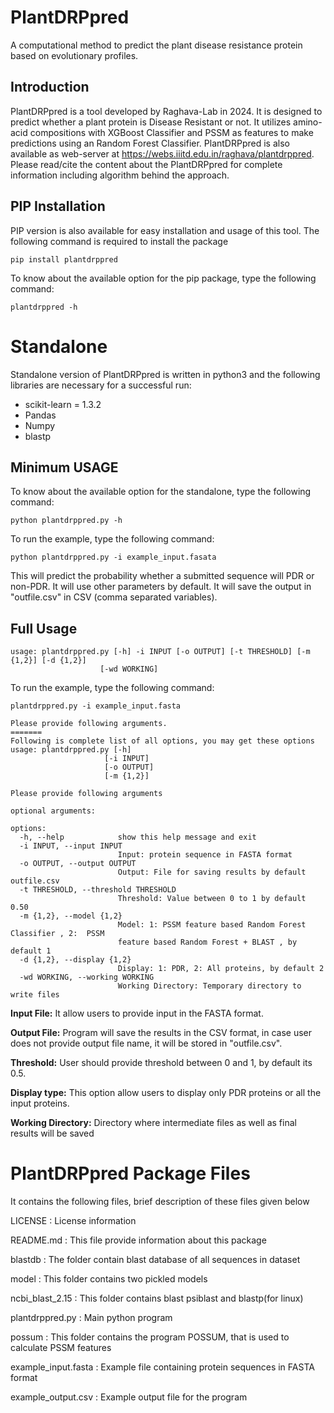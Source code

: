 # **PlantDRPpred**
A computational method to predict the plant disease resistance protein based on evolutionary profiles. 
## Introduction
PlantDRPpred is a tool developed by Raghava-Lab in 2024. It is designed to predict whether a plant protein is Disease Resistant or not. It utilizes amino-acid compositions  with XGBoost Classifier and PSSM as features to make predictions using an Random Forest Classifier. PlantDRPpred is also available as web-server at https://webs.iiitd.edu.in/raghava/plantdrppred. Please read/cite the content about the PlantDRPpred for complete information including algorithm behind the approach.

## PIP Installation
PIP version is also available for easy installation and usage of this tool. The following command is required to install the package 
```
pip install plantdrppred
```
To know about the available option for the pip package, type the following command:
```
plantdrppred -h
```
# Standalone

Standalone version of PlantDRPpred is written in python3 and the following libraries are necessary for a successful run:

- scikit-learn = 1.3.2
- Pandas
- Numpy
- blastp


## Minimum USAGE
To know about the available option for the standalone, type the following command:
```
python plantdrppred.py -h
```
To run the example, type the following command:
```
python plantdrppred.py -i example_input.fasata
```
This will predict the probability whether a submitted sequence will PDR or non-PDR. It will use other parameters by default. It will save the output in "outfile.csv" in CSV (comma separated variables).

## Full Usage
```
usage: plantdrppred.py [-h] -i INPUT [-o OUTPUT] [-t THRESHOLD] [-m {1,2}] [-d {1,2}]
                    [-wd WORKING]
```
To run the example, type the following command:
```
plantdrppred.py -i example_input.fasta

```
```
Please provide following arguments.
=======
Following is complete list of all options, you may get these options
usage: plantdrppred.py [-h] 
                     [-i INPUT]
                     [-o OUTPUT]
                     [-m {1,2}] 
```
```
Please provide following arguments

optional arguments:

options:
  -h, --help            show this help message and exit
  -i INPUT, --input INPUT
                        Input: protein sequence in FASTA format
  -o OUTPUT, --output OUTPUT
                        Output: File for saving results by default outfile.csv
  -t THRESHOLD, --threshold THRESHOLD
                        Threshold: Value between 0 to 1 by default 0.50
  -m {1,2}, --model {1,2}
                        Model: 1: PSSM feature based Random Forest Classifier , 2:  PSSM
                        feature based Random Forest + BLAST , by default 1
  -d {1,2}, --display {1,2}
                        Display: 1: PDR, 2: All proteins, by default 2
  -wd WORKING, --working WORKING
                        Working Directory: Temporary directory to write files
```

**Input File:** It allow users to provide input in the FASTA format.

**Output File:** Program will save the results in the CSV format, in case user does not provide output file name, it will be stored in "outfile.csv".

**Threshold:** User should provide threshold between 0 and 1, by default its 0.5.

**Display type:** This option allow users to display only PDR proteins or all the input proteins.

**Working Directory:** Directory where intermediate files as well as final results will be saved

PlantDRPpred Package Files
=======================
It contains the following files, brief description of these files given below


LICENSE				      : License information

README.md			      : This file provide information about this package

blastdb             : The folder contain blast database of all sequences in dataset 

model               : This folder contains two pickled models

ncbi_blast_2.15     : This folder contains blast psiblast and blastp(for linux) 

plantdrppred.py     : Main python program

possum              : This folder contains the program POSSUM, that is used to calculate PSSM features

example_input.fasta : Example file containing protein sequences in FASTA format

example_output.csv	: Example output file for the program
